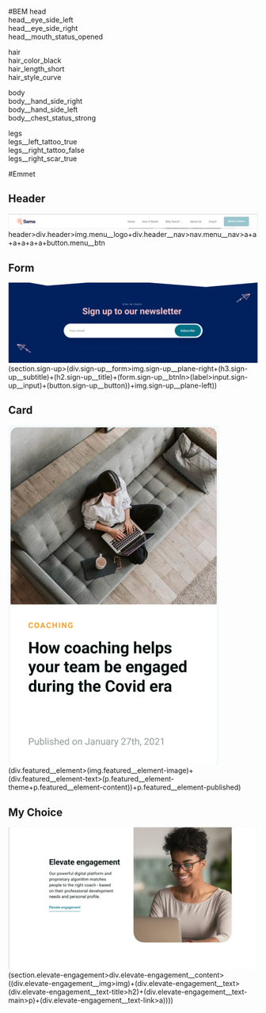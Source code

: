 #BEM
head <br>
head__eye_side_left <br>
head__eye_side_right <br>
head__mouth_status_opened <br>

hair <br>
hair_color_black <br>
hair_length_short <br>
hair_style_curve <br>

body <br>
body__hand_side_right <br>
body__hand_side_left <br>
body__chest_status_strong <br>


legs <br>
legs__left_tattoo_true <br>
legs__right_tattoo_false <br>
legs__right_scar_true <br>

#Emmet
## Header
![alt text](./img/header.jpg)<br>
header>div.header>img.menu__logo+div.header__nav>nav.menu__nav>a+a+a+a+a+a+button.menu__btn

## Form
![alt text](./img/sign-up.jpg)<br>
(section.sign-up>(div.sign-up__form>img.sign-up__plane-right+(h3.sign-up__subtitle)+(h2.sign-up__title)+(form.sign-up__btnIn>(label>input.sign-up__input)+(button.sign-up__button))+img.sign-up__plane-left))

## Card
![alt text](./img/card.jpg)<br>
(div.featured__element>(img.featured__element-image)+(div.featured__element-text>(p.featured__element-theme+p.featured__element-content))+p.featured__element-published)

## My Choice
![alt text](./img/elevate.jpg)<br>
(section.elevate-engagement>div.elevate-engagement__content>((div.elevate-engagement__img>img)+(div.elevate-engagement__text>(div.elevate-engagement__text-title>h2)+(div.elevate-engagement__text-main>p)+(div.elevate-engagement__text-link>a))))